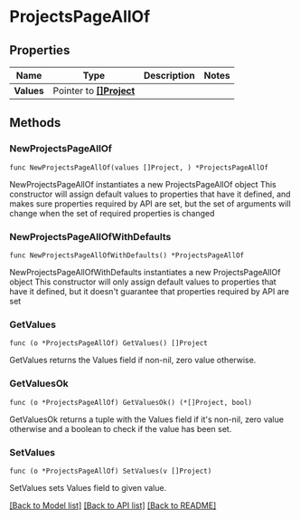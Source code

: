 # ProjectsPageAllOf

## Properties

Name | Type | Description | Notes
------------ | ------------- | ------------- | -------------
**Values** | Pointer to [**[]Project**](project.md) |  | 

## Methods

### NewProjectsPageAllOf

`func NewProjectsPageAllOf(values []Project, ) *ProjectsPageAllOf`

NewProjectsPageAllOf instantiates a new ProjectsPageAllOf object
This constructor will assign default values to properties that have it defined,
and makes sure properties required by API are set, but the set of arguments
will change when the set of required properties is changed

### NewProjectsPageAllOfWithDefaults

`func NewProjectsPageAllOfWithDefaults() *ProjectsPageAllOf`

NewProjectsPageAllOfWithDefaults instantiates a new ProjectsPageAllOf object
This constructor will only assign default values to properties that have it defined,
but it doesn't guarantee that properties required by API are set

### GetValues

`func (o *ProjectsPageAllOf) GetValues() []Project`

GetValues returns the Values field if non-nil, zero value otherwise.

### GetValuesOk

`func (o *ProjectsPageAllOf) GetValuesOk() (*[]Project, bool)`

GetValuesOk returns a tuple with the Values field if it's non-nil, zero value otherwise
and a boolean to check if the value has been set.

### SetValues

`func (o *ProjectsPageAllOf) SetValues(v []Project)`

SetValues sets Values field to given value.



[[Back to Model list]](../README.md#documentation-for-models) [[Back to API list]](../README.md#documentation-for-api-endpoints) [[Back to README]](../README.md)


